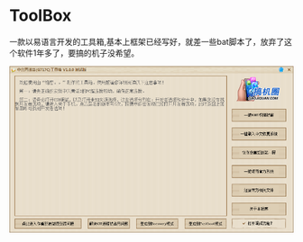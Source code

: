 # ToolBox
一款以易语言开发的工具箱,基本上框架已经写好，就差一些bat脚本了，放弃了这个软件1年多了，要搞的机子没希望。

![screenshot](https://raw.githubusercontent.com/SWQJueLian/ToolBox/master/sc.png)
